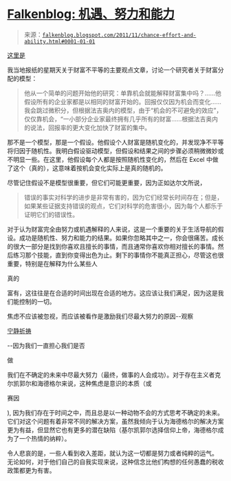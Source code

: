 <!--yml

类别：未分类

日期：2024-05-12 20:41:03

-->

# [Falkenblog: 机遇、努力和能力](http://falkenblog.blogspot.com/2011/11/chance-effort-and-ability.html#0001-01-01)

> 来源：[`falkenblog.blogspot.com/2011/11/chance-effort-and-ability.html#0001-01-01`](http://falkenblog.blogspot.com/2011/11/chance-effort-and-ability.html#0001-01-01)

[这里是](http://www.startribune.com/opinion/132819963.html?page=1&c=y)

我当地报纸的星期天关于财富不平等的主要观点文章，讨论一个研究者关于财富分配的模型：

> 他从一个简单的问题开始他的研究：单靠机会就能解释财富集中吗？……他假设所有的企业家都是以相同的财富开始的。回报仅仅因为机会而变化……我会跳过微积分，但根据法吉奥内的模型，由于“机会的不可避免的效应”，仅仅靠机会，“一小部分企业家最终拥有几乎所有的财富……根据法吉奥内的说法，回报率的更大变化加快了财富的集中。

那不是一个模型，那是一个假设。他假设个人财富是随机变化的，并发现净不平等将归因于随机性。我明白假设驱动模型，但假设和结果之间的步骤必须稍微微妙或不明显一些。在这里，他假设每个人都是按照随机性变化的，然后在 Excel 中做了这个（真的），这意味着按机会变化实际上是真的随机的。

尽管记住假设不是模型很重要，但它们可能更重要，因为正如达尔文所说，

> 错误的事实对科学的进步是非常有害的，因为它们经常长时间存在；但是，如果某些证据支持错误的观点，它们对科学的危害很小，因为每个人都乐于证明它们的错误性。

对于认为财富完全由努力或机遇解释的人来说，这是一个重要的关于生活导航的假设。成功是随机性、努力和能力的结果。如果你忽略其中之一，你会很痛苦。成长的很大一部分是找到你喜欢且擅长的事情，而且通常你喜欢你相对擅长的事情。然后练习那个技能，直到你变得出色为止。剩下的事情你不能真正担心，尽管这也很重要，特别是在解释为什么某些人

真的

富有，这往往是在合适的时间出现在合适的地方。这应该让我们满足，因为这是我们能控制的一切。

焦虑不应该被忽视，而应该被看作是激励我们尽最大努力的原因--观察

[宁静祈祷](http://www.cptryon.org/prayer/special/serenity.html)

--因为我们一直担心我们是否

做

我们在不确定的未来中尽最大努力（最终，做事的人会成功）。对于存在主义者克尔凯郭尔和海德格尔来说，这种焦虑是意识的本质（或

赛因

), 因为我们存在于时间之中，而且总是以一种动物不会的方式思考不确定的未来。 它们对这个问题有着非常不同的解决方案，虽然我倾向于认为海德格尔的解决方案更为有益，但显然它也有更多的潜在缺陷（基尔凯郭尔选择信仰上帝，海德格尔成为了一个热情的纳粹）。

令人悲哀的是，一些人看到收入差距，就认为这一切都是努力或者纯粹的运气。 无论如何，对于他们自己的自我实现来说，这种信念比他们构想的任何愚蠢的税收政策都更为有害。

